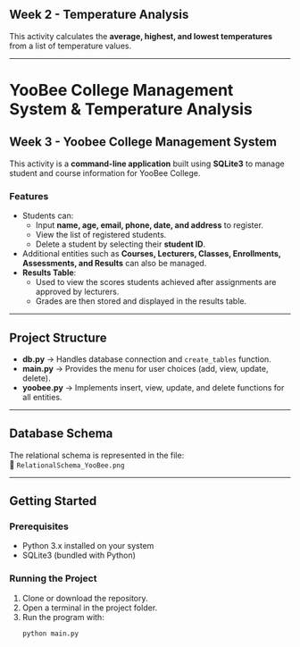 
## Week 2 - Temperature Analysis
This activity calculates the **average, highest, and lowest temperatures** from a list of temperature values.

---
# YooBee College Management System & Temperature Analysis

## Week 3 - Yoobee College Management System
This activity is a **command-line application** built using **SQLite3** to manage student and course information for YooBee College.

### Features
- Students can:
  - Input **name, age, email, phone, date, and address** to register.
  - View the list of registered students.
  - Delete a student by selecting their **student ID**.
- Additional entities such as **Courses, Lecturers, Classes, Enrollments, Assessments, and Results** can also be managed.
- **Results Table**:
  - Used to view the scores students achieved after assignments are approved by lecturers.
  - Grades are then stored and displayed in the results table.

---

## Project Structure
- **db.py** → Handles database connection and `create_tables` function.
- **main.py** → Provides the menu for user choices (add, view, update, delete).
- **yoobee.py** → Implements insert, view, update, and delete functions for all entities.

---

## Database Schema
The relational schema is represented in the file:  
📌 `RelationalSchema_YooBee.png`

---

## Getting Started
### Prerequisites
- Python 3.x installed on your system
- SQLite3 (bundled with Python)

### Running the Project
1. Clone or download the repository.
2. Open a terminal in the project folder.
3. Run the program with:
   ```bash
   python main.py
